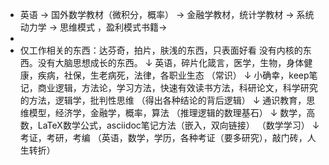- 英语 -> 国外数学教材（微积分，概率）  -> 金融学教材，统计学教材 -> 系统动力学 -> 思维模式 ，盈利模式书籍->
-
- 仅工作相关的东西：达芬奇，拍片，肤浅的东西，只表面好看 没有内核的东西。没有大脑思想成长的东西。
  ↓
  英语，碎片化箴言，医学，生物，身体健康，疾病，社保，生老病死，法律，各职业生态 （常识）
  ↓
  小确幸，keep笔记，商业逻辑，方法论，学习方法，快速有效读书方法，科研论文，科学研究的方法，逻辑学，批判性思维 （得出各种结论的背后逻辑）
  ↓
  通识教育，思维模型，经济学，金融学，概率，算法 （推理逻辑的数理基石）
  ↓
  数学，高数，LaTeX数学公式，asciidoc笔记方法（嵌入，双向链接） （数学学习）
  ↓
  考证，考研，考编 （英语，数学，学历，各种考证（要多研究），敲门砖，人生转折）